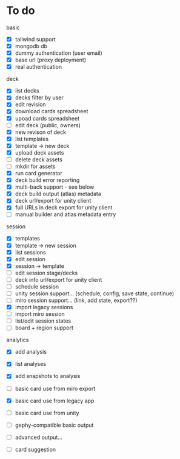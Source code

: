 # To do

basic
- [x] tailwind support
- [x] mongodb db
- [x] dummy authentication (user email)
- [x] base url (proxy deployment)
- [x] real authentication

deck
- [x] list decks
- [x] decks filter by user
- [x] edit revision
- [x] download cards spreadsheet
- [x] upoad cards spreadsheet
- [ ] edit deck (public, owners)
- [x] new revison of deck
- [x] list templates
- [x] template -> new deck
- [x] upload deck assets
- [ ] delete deck assets
- [ ] mkdir for assets
- [x] run card generator
- [x] deck build error reporting
- [x] multi-back support - see below
- [x] deck build output (atlas) metadata
- [x] deck url/export for unity client
- [x] full URLs in deck export for unity client
- [ ] manual builder and atlas metadata entry

session
- [x] templates
- [x] template -> new session
- [x] list sessions
- [x] edit session
- [x] session -> template
- [ ] edit session stage/decks
- [ ] deck info url/export for unity client
- [ ] schedule session
- [ ] unity session support... (schedule, config, save state, continue)
- [ ] miro session support... (link, add state, export??)
- [x] import legacy sessions
- [ ] import miro session
- [ ] list/edit session states
- [ ] board + region support

analytics
- [x] add analysis
- [x] list analyses
- [x] add snapshots to analysis
- [ ] basic card use from miro export
- [x] basic card use from legacy app
- [ ] basic card use from unity
- [ ] gephy-compatible basic output
- [ ] advanced output...
- [ ] card suggestion


